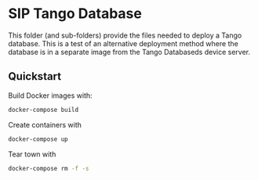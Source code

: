 # SIP Tango Database

This folder (and sub-folders) provide the files needed to deploy a Tango 
database. This is a test of an alternative deployment method where the database
is in a separate image from the Tango Databaseds device server.

## Quickstart

Build Docker images with:

```bash
docker-compose build
```

Create containers with

```bash
docker-compose up
```

Tear town with
```bash
docker-compose rm -f -s
```
